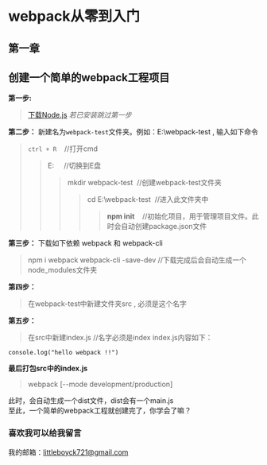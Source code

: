 # webpack从零到入门

## 第一章

## 创建一个简单的webpack工程项目

**第一步:**
>[下载Node.js](http://nodejs.cn/download/)
>*若已安装跳过第一步*

**第二步：**
新建名为`webpack-test`文件夹。例如：E:\webpack-test , 输入如下命令
> `ctrl + R`&nbsp;&nbsp;&nbsp;&nbsp;//打开cmd
>> E:&nbsp;&nbsp;&nbsp;&nbsp;&nbsp;//切换到E盘  
>>> mkdir webpack-test&nbsp;&nbsp;//创建webpack-test文件夹
>>>> cd E:\webpack-test&nbsp;&nbsp;//进入此文件夹中
>>>>> **npm init** &nbsp;&nbsp;&nbsp;//初始化项目，用于管理项目文件。此时会自动创建package.json文件

**第三步：**
下载如下依赖 webpack 和 webpack-cli
> npm i webpack webpack-cli -save-dev       //下载完成后会自动生成一个node_modules文件夹

**第四步：**
> 在webpack-test中新建文件夹src , 必须是这个名字

**第五步：**
> 在src中新建index.js   //名字必须是index
> index.js内容如下：
```
console.log("hello webpack !!")
```

**最后打包src中的index.js**
> webpack [--mode development/production]

此时，会自动生成一个dist文件，dist会有一个main.js    
至此，一个简单的webpack工程就创建完了，你学会了嘛？

### 喜欢我可以给我留言
我的邮箱：littleboyck721@gmail.com

